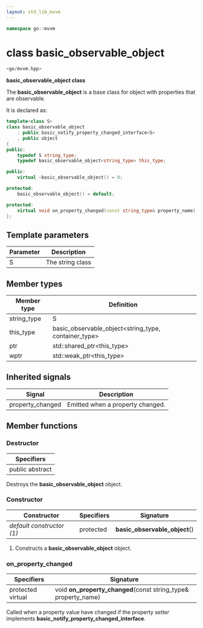 ```yaml
---
layout: std_lib_mvvm
---
```


```c++
namespace go::mvvm
```

# class basic_observable_object

```c++
<go/mvvm.hpp>
```

**basic_observable_object class**

The **basic_observable_object** is a base class for object with properties that are
observable.

It is declared as:

```c++
template<class S>
class basic_observable_object
    : public basic_notify_property_changed_interface<S>
    , public object
{
public:
    typedef S string_type;
    typedef basic_observable_object<string_type> this_type;

public:
    virtual ~basic_observable_object() = 0;

protected:
    basic_observable_object() = default;

protected:
    virtual void on_property_changed(const string_type& property_name);
};
```

## Template parameters

Parameter | Description
-|-
S | The string class

## Member types

Member type | Definition
-|-
string_type | S
this_type | basic_observable_object<string_type, container_type>
ptr | std\::shared_ptr\<this_type>
wptr | std\::weak_ptr\<this_type>

## Inherited signals

Signal | Description
-|-
property_changed | Emitted when a property changed.

## Member functions

### Destructor

Specifiers |
-|
public abstract |

Destroys the **basic_observable_object** object.

### Constructor

Constructor | Specifiers | Signature
-|-|-
*default constructor (1)* | protected | **basic_observable_object**()

1. Constructs a **basic_observable_object** object.

### on_property_changed

Specifiers | Signature
-|-
protected virtual | void **on_property_changed**(const string_type& property_name)

Called when a property value have changed if the property *setter* implements **basic_notify_property_changed_interface**.
